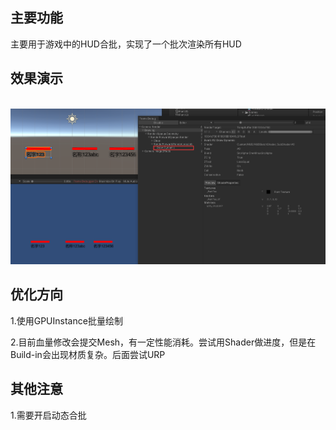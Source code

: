 
## 主要功能


主要用于游戏中的HUD合批，实现了一个批次渲染所有HUD


## 效果演示
<br><img src='image/1.png'><br>


## 优化方向
1.使用GPUInstance批量绘制

2.目前血量修改会提交Mesh，有一定性能消耗。尝试用Shader做进度，但是在Build-in会出现材质复杂。后面尝试URP

## 其他注意

1.需要开启动态合批
